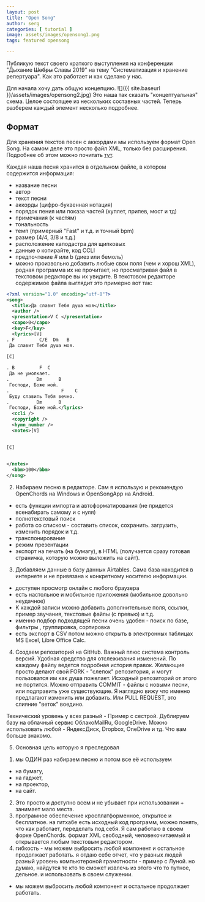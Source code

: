 ```yaml
---
layout: post
title: "Open Song"
author: serg
categories: [ tutorial ]
image: assets/images/opensong1.png
tags: featured opensong 

---
```


Публикую текст своего краткого выступления на конференции "Дыхание ~~Шобры~~ Славы 2019" на тему
"Систематизация и хранение репертуара". Как это работает и как сделано у нас.

Для начала хочу дать общую концепцию.
![]({{ site.baseurl }}/assets/images/opensong2.jpg)
Это наша так сказать "концептуальная" схема. Целое состоящее из нескольких составных частей. 
Теперь разберем каждый элемент несколько подробнее.
## Формат
Для хранения текстов песен с аккордами мы используем формат Open Song. На самом деле это просто файл XML, только без расширения. Подробнее об этом можно почитать [тут](https://ru.wikipedia.org/wiki/XML).

Каждая наша песня хранится в отдельном файле, в котором содержится информация:
- название песни
- автор
- текст песни 
- аккорды (цифро-буквенная нотация)
- порядок пения или показа частей (куплет, припев, мост и тд)
- примечания (к частям)
- тональность
- темп (примерный "Fast" и т.д. и точный bpm)
- размер (4/4, 3/8 и т.д.)
- расположение каподастра для щипковых
- данные о копирайте, код CCLI
- предпочтение # или b (диез или бемоль)
- можно произвольно добавить любые свои поля (чем и хорош XML), родная программа их не прочитает, но просматривая файл в текстовом редакторе вы их увидите.
В текстовом редакторе содержимое файла выглядит это примерно вот так:
```xml
<?xml version="1.0" encoding="utf-8"?>
<song>
  <title>Да славит Тебя душа моя</title>
  <author />
  <presentation>V C </presentation>
  <capo>0</capo>
  <key>F</key>
  <lyrics>[V]
. F         C/E  Dm   B
 Да славит Тебя душа моя.

[C]
 
. B         F  C
 Да не умолкает.
.          Dm      B
 Господи, Боже мой.
.                   F    C
 Буду славить Тебя вечно.
.          Dm      B
 Господи, Боже мой.</lyrics>
  <ccli />
  <copyright />
  <hymn_number />
  <notes>[V]
 

[C]
 

</notes>
  <bbm>100</bbm>
</song>
```
2. Набираем песню в редакторе. Сам я использую и рекомендую OpenChords на Windows и OpenSongApp на Android.
- есть функции импорта и автоформатирования (не придется всенабирать самому и с нуля)
- полнотекстовый поиск
- работа со списком - составить список, сохранить. загрузить, изменить порядок и т.д.
- транспонирование
- режим презентации
- экспорт на печать (на бумагу), в HTML (получается  сразу готовая страничка, которую можно выложить на сайт).

3. Добавляем данные в базу данных Airtables.
Сама база находится в интернете и не привязана к конкретному носителю информации. 
- доступен просмотр онлайн с любого браузера
- есть настольное и мобильное приложения (мобильное довольно неудачное)
- К каждой записи можно добавить дополнительные поля, ссылки, пример звучания, текстовые файлы (с превью) и т.д.
- именно подбор подходящей песни очень удобен - поиск по базе, фильтры , группировка, сортировка
- есть экспорт в CSV потом можно открыть в электронных таблицах MS Excel, Libre Office Calc.

4. Создаем репозиторий на GitHub.
Важный плюс система контроль версий. Удобная средство для отслеживания изменений. По каждому файлу ведется подробная история правок. Желающие просто делают свой FORK - "слепок" репозитория, и могут пользоватся им как душа пожелает. Исходный репозиторий от этого не портится.
Можно отправить COMMIT - файлы с новыми песни, или подправить уже существующие. Я наглядно вижу что именно предлагают изменить или добавить. Или PULL REQUEST, это слияние "веток" воедино.

Технический уровень у всех разный - Пример с сестрой.
Дублируем базу на облачный сервис ОблакоMailRu, GoogleDrive. 
Можно использовать любой - ЯндексДиск, Dropbox, OneDrive и тд. Что вам больше знакомо.


5. Основная цель которую я преследовал 
1) мы ОДИН раз набираем песню и потом все её используем
- на бумагу,
- на гаджет,
- на проектор,
- на сайт.
2) Это просто и доступно всем и не убывает при использовании + занимает мало места.
3) програмное обеспечение кросплатформенное, открытое и бесплатное. на гитхабе есть исходный код программ, можно понять, что как работает, переделать под себя. Я сам работаю в своем форке OpenChords.  формат XML свободный, человекочитаемый и открывается любым текстовым редактором.
4) гибкость - мы можем выбросить любой компонент и остальное продолжает работать.
я отдаю себе отчет, что у разных людей разный уровень компьютероной грамотности - пример с Луной.
но думаю, найдутся те кто то сможет извлечь из этого что то путное, дельное. и использовать в своем служении.
+ мы можем выбросить любой компонент и остальное продолжает работать.
